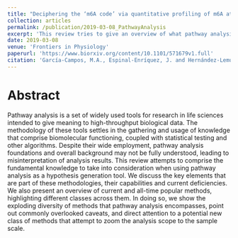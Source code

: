 ```yaml
---
title: "Deciphering the ‘m6A code’ via quantitative profiling of m6A at single-nucleotide resolution"
collection: articles
permalink: /publication/2019-03-08_PathwayAnalysis
excerpt: 'This review tries to give an overview of what pathway analysis is and how different methods have developed encompassing the same idea of trying to identify pathways that are relevant for our gene-centric experimental data.'
date: 2019-03-08
venue: 'Frontiers in Physiology'
paperurl: 'https://www.biorxiv.org/content/10.1101/571679v1.full' 
citation: 'García-Campos, M.A., Espinal-Enríquez, J. and Hernández-Lemus, E., 2015. Pathway analysis: state of the art. Frontiers in physiology, 6, p.383.'
---
```


Abstract
==========
Pathway analysis is a set of widely used tools for research in life sciences intended to give meaning to high-throughput biological data. The methodology of these tools settles in the gathering and usage of knowledge that comprise biomolecular functioning, coupled with statistical testing and other algorithms. Despite their wide employment, pathway analysis foundations and overall background may not be fully understood, leading to misinterpretation of analysis results. This review attempts to comprise the fundamental knowledge to take into consideration when using pathway analysis as a hypothesis generation tool. We discuss the key elements that are part of these methodologies, their capabilities and current deficiencies. We also present an overview of current and all-time popular methods, highlighting different classes across them. In doing so, we show the exploding diversity of methods that pathway analysis encompasses, point out commonly overlooked caveats, and direct attention to a potential new class of methods that attempt to zoom the analysis scope to the sample scale.
